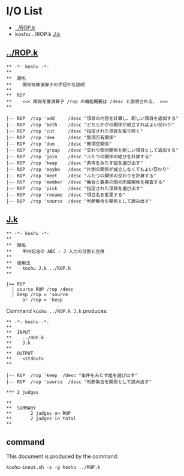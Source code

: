 # I/O List

- [../ROP.k](#ropk)
- koshu ../ROP.k [J.k](#jk)



## [../ROP.k](../ROP.k)

```
** -*- koshu -*-
**
**  題名
**    関係写像演算子の手短かな説明
**
**  ROP
**    <<< 関係写像演算子 /rop の機能概要は /desc と説明される。 >>>
**

|-- ROP  /rop 'add     /desc "項目の内容を計算し、新しい項目を追加する"
|-- ROP  /rop 'both    /desc "どちらかがの関係が成立すればよい交わり"
|-- ROP  /rop 'cut     /desc "指定された項目を取り除く"
|-- ROP  /rop 'dee     /desc "無項万有関係"
|-- ROP  /rop 'dum     /desc "無項空関係"
|-- ROP  /rop 'group   /desc "交わり部分関係を新しい項目として追加する"
|-- ROP  /rop 'join    /desc "ふたつの関係の結びを計算する"
|-- ROP  /rop 'keep    /desc "条件をみたす組を選び出す"
|-- ROP  /rop 'maybe   /desc "片側の関係が成立しなくてもよい交わり"
|-- ROP  /rop 'meet    /desc "ふたつの関係の交わりを計算する"
|-- ROP  /rop 'member  /desc "集合と要素の間の所属関係を検査する"
|-- ROP  /rop 'pick    /desc "指定された項目を選び出す"
|-- ROP  /rop 'rename  /desc "項目名を変更する"
|-- ROP  /rop 'source  /desc "判断集合を関係として読み出す"

```



## [J.k](J.k)

```
** -*- koshu -*-
**
**  題名
**    甲州記法の ABC - J 入力の分割と合併
**
**  使用法
**    koshu J.k ../ROP.k
**

|== ROP
  | source ROP /rop /desc
  | keep /rop = 'source
      or /rop = 'keep

```

Command `koshu ../ROP.k J.k` produces:

```
** -*- koshu -*-
**
**  INPUT
**    ../ROP.k
**    J.k
**
**  OUTPUT
**    <stdout>
**

|-- ROP  /rop 'keep  /desc "条件をみたす組を選び出す"
|-- ROP  /rop 'source  /desc "判断集合を関係として読み出す"

*** 2 judges

**
**  SUMMARY
**       2 judges on ROP
**       2 judges in total
**
```



## command

This document is produced by the command:

```
koshu-inout.sh -s -g koshu ../ROP.k
```
